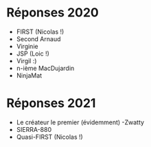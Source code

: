
# Réponses 2020
- FIRST (Nicolas !)
- Second Arnaud
- Virginie
- JSP (Loic !)
- Virgil :)
- n-ième MacDujardin
- NinjaMat

# Réponses 2021
- Le créateur le premier (évidemment)
-Zwatty
- SIERRA-880
- Quasi-FIRST (Nicolas !)

